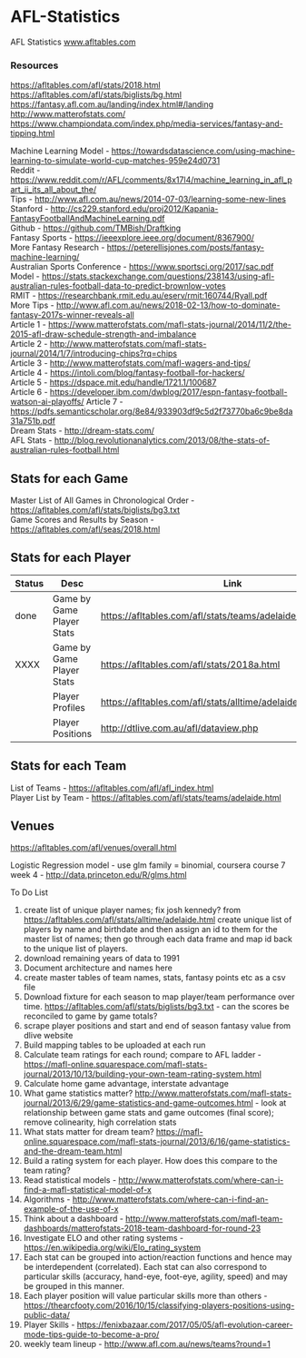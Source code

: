 # AFL-Statistics
AFL Statistics
www.afltables.com

### Resources
https://afltables.com/afl/stats/2018.html  
https://afltables.com/afl/stats/biglists/bg.html  
https://fantasy.afl.com.au/landing/index.html#/landing   
http://www.matterofstats.com/  
https://www.championdata.com/index.php/media-services/fantasy-and-tipping.html  

Machine Learning Model - https://towardsdatascience.com/using-machine-learning-to-simulate-world-cup-matches-959e24d0731  
Reddit - https://www.reddit.com/r/AFL/comments/8x17l4/machine_learning_in_afl_part_ii_its_all_about_the/  
Tips - http://www.afl.com.au/news/2014-07-03/learning-some-new-lines  
Stanford - http://cs229.stanford.edu/proj2012/Kapania-FantasyFootballAndMachineLearning.pdf  
Github - https://github.com/TMBish/Draftking  
Fantasy Sports - https://ieeexplore.ieee.org/document/8367900/  
More Fantasy Research - https://peterellisjones.com/posts/fantasy-machine-learning/  
Australian Sports Conference - https://www.sportsci.org/2017/sac.pdf  
Model - https://stats.stackexchange.com/questions/238143/using-afl-australian-rules-football-data-to-predict-brownlow-votes  
RMIT - https://researchbank.rmit.edu.au/eserv/rmit:160744/Ryall.pdf  
More Tips - http://www.afl.com.au/news/2018-02-13/how-to-dominate-fantasy-2017s-winner-reveals-all  
Article 1 - https://www.matterofstats.com/mafl-stats-journal/2014/11/2/the-2015-afl-draw-schedule-strength-and-imbalance  
Article 2 - http://www.matterofstats.com/mafl-stats-journal/2014/1/7/introducing-chips?rq=chips  
Article 3 - http://www.matterofstats.com/mafl-wagers-and-tips/  
Article 4 - https://intoli.com/blog/fantasy-football-for-hackers/  
Article 5 - https://dspace.mit.edu/handle/1721.1/100687  
Article 6 - https://developer.ibm.com/dwblog/2017/espn-fantasy-football-watson-ai-playoffs/
Article 7 - https://pdfs.semanticscholar.org/8e84/933903df9c5d2f73770ba6c9be8da31a751b.pdf  
Dream Stats - http://dream-stats.com/  
AFL Stats - http://blog.revolutionanalytics.com/2013/08/the-stats-of-australian-rules-football.html  

## Stats for each Game
Master List of All Games in Chronological Order - https://afltables.com/afl/stats/biglists/bg3.txt  
Game Scores and Results by Season - https://afltables.com/afl/seas/2018.html  

## Stats for each Player 
|Status | Desc | Link |  
|--- |--- |--- |  
|done | Game by Game Player Stats | https://afltables.com/afl/stats/teams/adelaide/2018_gbg.html |  
|XXXX | Game by Game Player Stats | https://afltables.com/afl/stats/2018a.html |  
|  | Player Profiles | https://afltables.com/afl/stats/alltime/adelaide.html |  
|  | Player Positions | http://dtlive.com.au/afl/dataview.php  |  

## Stats for each Team
List of Teams - https://afltables.com/afl/afl_index.html  
Player List by Team - https://afltables.com/afl/stats/teams/adelaide.html  

## Venues
https://afltables.com/afl/venues/overall.html  


Logistic Regression model - use glm family = binomial, coursera course 7 week 4 - http://data.princeton.edu/R/glms.html

To Do List  
1. create list of unique player names; fix josh kennedy? from https://afltables.com/afl/stats/alltime/adelaide.html create unique list of players by name and birthdate and then assign an id to them for the master list of names; then go through each data frame and map id back to the unique list of players.
2. download remaining years of data to 1991  
3. Document architecture and names here
4. create master tables of team names, stats, fantasy points etc as a csv file
5. Download fixture for each season to map player/team performance over time. https://afltables.com/afl/stats/biglists/bg3.txt  - can the scores be reconciled to game by game totals?  
6. scrape player positions and start and end of season fantasy value from dlive website  
7. Build mapping tables to be uploaded at each run  
8. Calculate team ratings for each round; compare to AFL ladder - https://mafl-online.squarespace.com/mafl-stats-journal/2013/10/13/building-your-own-team-rating-system.html  
9. Calculate home game advantage, interstate advantage    
10. What game statistics matter?  http://www.matterofstats.com/mafl-stats-journal/2013/6/29/game-statistics-and-game-outcomes.html - look at relationship between game stats and game outcomes (final score); remove colinearity, high correlation stats  
11. What stats matter for dream team?  https://mafl-online.squarespace.com/mafl-stats-journal/2013/6/16/game-statistics-and-the-dream-team.html  
12. Build a rating system for each player.  How does this compare to the team rating?  
13. Read statistical models - http://www.matterofstats.com/where-can-i-find-a-mafl-statistical-model-of-x  
14. Algorithms - http://www.matterofstats.com/where-can-i-find-an-example-of-the-use-of-x  
15. Think about a dashboard - http://www.matterofstats.com/mafl-team-dashboards/matterofstats-2018-team-dashboard-for-round-23  
16. Investigate ELO and other rating systems - https://en.wikipedia.org/wiki/Elo_rating_system  
17. Each stat can be grouped into action/reaction functions and hence may be interdependent (correlated).  Each stat can also correspond to particular skills (accuracy, hand-eye, foot-eye, agility, speed) and may be grouped in this manner. 
18. Each player position will value particular skills more than others - https://thearcfooty.com/2016/10/15/classifying-players-positions-using-public-data/  
19. Player Skills - https://fenixbazaar.com/2017/05/05/afl-evolution-career-mode-tips-guide-to-become-a-pro/  
20. weekly team lineup - http://www.afl.com.au/news/teams?round=1  










